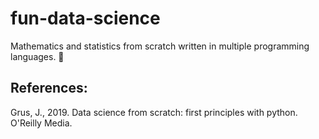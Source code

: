 # fun-data-science
Mathematics and statistics from scratch written in multiple programming languages. 🔬

## References:
Grus, J., 2019. Data science from scratch: first principles with python. O'Reilly Media.
